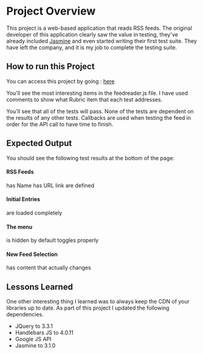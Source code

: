 # Project Overview

This project is a web-based application that reads RSS feeds. The original developer of this application clearly saw the value in testing, they've already included [Jasmine](http://jasmine.github.io/) and even started writing their first test suite. They have left the company, and it is my job to complete the testing suite.

## How to run this Project

You can access this project by going :
[here](https://davidjenness.github.io/nanodegree-project4/)

You'll see the most interesting items in the feedreader.js file. I have used comments to show what Rubric item that each test addresses.

You'll see that all of the tests will pass. 
None of the tests are dependent on the results of any other tests.
Callbacks are used when testing the feed in order for the API call to have time to finish.

## Expected Output
You should see the following test results at the bottom of the page:

#### RSS Feeds
   has Name
   has URL link
   are defined
#### Initial Entries
   are loaded completely
#### The menu
   is hidden by default
   toggles properly
#### New Feed Selection
   has content that actually changes   

## Lessons Learned
One other interesting thing I learned was to always keep the CDN of your libraries up to date. As part of this project I updated the following dependencies.

* JQuery to 3.3.1
* Handlebars JS to 4.0.11
* Google JS API
* Jasmine to 3.1.0